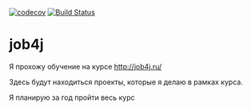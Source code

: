 [![codecov](https://codecov.io/gh/geratsx/job4j/branch/master/graph/badge.svg)](https://codecov.io/gh/geratsx/job4j)
[![Build Status](https://travis-ci.org/geratsx/job4j.svg?branch=master)](https://travis-ci.org/geratsx/job4j)

# job4j

Я прохожу обучение на курсе http://job4j.ru/

Здесь будут находиться проекты, которые я делаю в рамках курса.

Я планирую за год пройти весь курс
